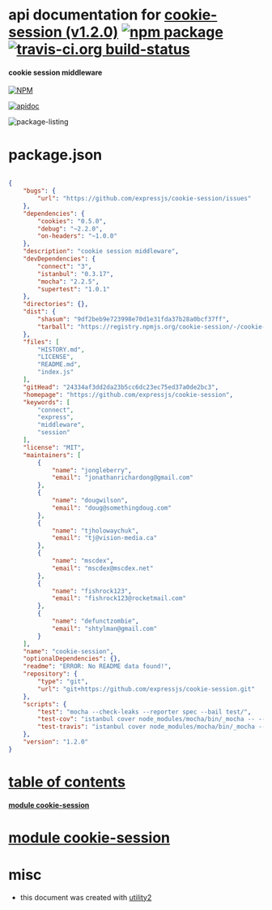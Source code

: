 # api documentation for  [cookie-session (v1.2.0)](https://github.com/expressjs/cookie-session)  [![npm package](https://img.shields.io/npm/v/npmdoc-cookie-session.svg?style=flat-square)](https://www.npmjs.org/package/npmdoc-cookie-session) [![travis-ci.org build-status](https://api.travis-ci.org/npmdoc/node-npmdoc-cookie-session.svg)](https://travis-ci.org/npmdoc/node-npmdoc-cookie-session)
#### cookie session middleware

[![NPM](https://nodei.co/npm/cookie-session.png?downloads=true)](https://www.npmjs.com/package/cookie-session)

[![apidoc](https://npmdoc.github.io/node-npmdoc-cookie-session/build/screen-capture.buildNpmdoc.browser._2Fhome_2Ftravis_2Fbuild_2Fnpmdoc_2Fnode-npmdoc-cookie-session_2Ftmp_2Fbuild_2Fapidoc.html.png)](https://npmdoc.github.io/node-npmdoc-cookie-session/build..beta..travis-ci.org/apidoc.html)

![package-listing](https://npmdoc.github.io/node-npmdoc-cookie-session/build/screen-capture.npmPackageListing.svg)



# package.json

```json

{
    "bugs": {
        "url": "https://github.com/expressjs/cookie-session/issues"
    },
    "dependencies": {
        "cookies": "0.5.0",
        "debug": "~2.2.0",
        "on-headers": "~1.0.0"
    },
    "description": "cookie session middleware",
    "devDependencies": {
        "connect": "3",
        "istanbul": "0.3.17",
        "mocha": "2.2.5",
        "supertest": "1.0.1"
    },
    "directories": {},
    "dist": {
        "shasum": "9df2beb9e723998e70d1e31fda37b28a0bcf37ff",
        "tarball": "https://registry.npmjs.org/cookie-session/-/cookie-session-1.2.0.tgz"
    },
    "files": [
        "HISTORY.md",
        "LICENSE",
        "README.md",
        "index.js"
    ],
    "gitHead": "24334af3dd2da23b5cc6dc23ec75ed37a0de2bc3",
    "homepage": "https://github.com/expressjs/cookie-session",
    "keywords": [
        "connect",
        "express",
        "middleware",
        "session"
    ],
    "license": "MIT",
    "maintainers": [
        {
            "name": "jongleberry",
            "email": "jonathanrichardong@gmail.com"
        },
        {
            "name": "dougwilson",
            "email": "doug@somethingdoug.com"
        },
        {
            "name": "tjholowaychuk",
            "email": "tj@vision-media.ca"
        },
        {
            "name": "mscdex",
            "email": "mscdex@mscdex.net"
        },
        {
            "name": "fishrock123",
            "email": "fishrock123@rocketmail.com"
        },
        {
            "name": "defunctzombie",
            "email": "shtylman@gmail.com"
        }
    ],
    "name": "cookie-session",
    "optionalDependencies": {},
    "readme": "ERROR: No README data found!",
    "repository": {
        "type": "git",
        "url": "git+https://github.com/expressjs/cookie-session.git"
    },
    "scripts": {
        "test": "mocha --check-leaks --reporter spec --bail test/",
        "test-cov": "istanbul cover node_modules/mocha/bin/_mocha -- --check-leaks --reporter dot test/",
        "test-travis": "istanbul cover node_modules/mocha/bin/_mocha --report lcovonly -- --check-leaks --reporter spec test/"
    },
    "version": "1.2.0"
}
```



# <a name="apidoc.tableOfContents"></a>[table of contents](#apidoc.tableOfContents)

#### [module cookie-session](#apidoc.module.cookie-session)



# <a name="apidoc.module.cookie-session"></a>[module cookie-session](#apidoc.module.cookie-session)



# misc
- this document was created with [utility2](https://github.com/kaizhu256/node-utility2)
